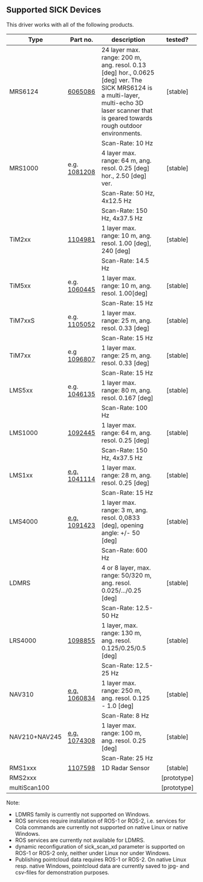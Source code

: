 ## Supported SICK Devices

This driver works with all of the following products.

| **Type**    |  **Part no.**   | **description**                                | **tested?**     |
|--------------------|------------------------------------------------------------------------------------------------------------------------------|------------------------------------------------|:---------------:|
| MRS6124            | [6065086](https://www.sick.com/de/en/detection-and-ranging-solutions/3d-lidar-sensors/mrs6000/c/g448151)                         | 24 layer max. range: 200 m, ang. resol. 0.13 [deg] hor., 0.0625 [deg] ver. The SICK MRS6124 is a multi-layer, multi-echo 3D laser scanner that is geared towards rough outdoor environments. | [stable]|
|                    |                                                             | Scan-Rate: 10 Hz                       |                 |
| MRS1000            | e.g. [1081208](https://www.sick.com/sg/en/detection-and-ranging-solutions/3d-lidar-sensors/mrs1000/mrs1104c-111011/p/p495044)         | 4 layer max. range: 64 m, ang. resol. 0.25 [deg] hor., 2.50 [deg] ver.                                         | [stable]|
|                    |                                                                                                                                  | Scan-Rate: 50 Hz, 4x12.5 Hz            |                 |
|                    |                                                                                                                                  | Scan-Rate: 150 Hz, 4x37.5 Hz   |                 |
| TiM2xx             | [1104981](https://www.sick.com/ag/en/detection-and-ranging-solutions/2d-lidar-sensors/tim2xx/tim240-2050300/p/p654443)           | 1 layer max. range: 10 m, ang. resol. 1.00 [deg], 240 [deg]| [stable]|
|                    |                                                                                                                                  | Scan-Rate: 14.5 Hz   |                 |
| TiM5xx             | e.g. [1060445](https://www.sick.com/de/en/detection-and-ranging-solutions/2d-lidar-sensors/tim5xx/tim551-2050001/p/p343045)                 | 1 layer max. range: 10 m, ang. resol. 1.00[deg] | [stable]|
|                    |                                                                                                                                  | Scan-Rate: 15 Hz   |                 |
| TiM7xxS            | e.g. [1105052](https://www.sick.com/de/de/mess-und-detektionsloesungen/2d-lidar-sensoren/tim7xx/tim771s-2174104/p/p660929)                  | 1 layer max. range: 25 m, ang. resol. 0.33 [deg]| [stable]|
|                    |                                                                                                                                  | Scan-Rate: 15 Hz   |                 |
| TiM7xx             | e.g [1096807](https://www.sick.com/de/de/mess-und-detektionsloesungen/2d-lidar-sensoren/tim7xx/tim781-2174101/p/p594148)                   | 1 layer max. range: 25 m, ang. resol. 0.33 [deg]| [stable]|
|                    |                                                                                                                                  | Scan-Rate: 15 Hz   |                 |
| LMS5xx             | e.g. [1046135](https://www.sick.com/de/en/detection-and-ranging-solutions/2d-lidar-sensors/lms5xx/c/g179651)     | 1 layer max. range: 80 m, ang. resol. 0.167 [deg]| [stable]|
|                    |                                                                                                                                  | Scan-Rate: 100 Hz   |                 |
| LMS1000            | [1092445](https://www.sick.com/ag/en/detection-and-ranging-solutions/2d-lidar-sensors/lms1000/c/g387151)                         | 1 layer max. range: 64 m, ang. resol. 0.25 [deg] |  [stable]|
|                    |                                                                                                                                  | Scan-Rate: 150 Hz, 4x37.5 Hz   |
| LMS1xx      | [e.g. 1041114](https://www.sick.com/de/en/detection-and-ranging-solutions/2d-lidar-sensors/lms1xx/c/g91901) | 1 layer max. range: 28 m, ang. resol. 0.25 [deg]| [stable]|
|                    |                                                                                                                                  | Scan-Rate: 15 Hz   |                 |
| LMS4000     | [e.g. 1091423](https://www.sick.com/de/de/mess-und-detektionsloesungen/2d-lidar-sensoren/lms4000/lms4111r-13000/p/p578044?ff_data) | 1 layer max. range: 3 m, ang. resol. 0,0833 [deg], opening angle: +/- 50 [deg] | [stable]|
|                    |                                                                                                                                  | Scan-Rate: 600 Hz   |                 |
| LDMRS |   | 4 or 8 layer, max. range: 50/320 m, ang. resol. 0.025/.../0.25 [deg] | [stable]|
|       |   | Scan-Rate: 12.5-50 Hz | |
| LRS4000 | [1098855](https://www.sick.com/no/en/detection-and-ranging-solutions/2d-lidar-sensors/lrs4000/c/g555594)  | 1 layer, max. range: 130 m, ang. resol. 0.125/0.25/0.5 [deg]  | [stable]|
|       |   | Scan-Rate: 12.5-25 Hz | |
| NAV310     | [e.g. 1060834](https://www.sick.com/de/de/mess-und-detektionsloesungen/2d-lidar-sensoren/nav3xx/nav310-3211/p/p349345) | 1 layer max. range: 250 m, ang. resol. 0.125 - 1.0 [deg] | [stable]|
|                    |                                                                                                                                  | Scan-Rate: 8 Hz   |                 |
| NAV210+NAV245      | [e.g.    1074308](https://www.sick.com/de/de/mess-und-detektionsloesungen/2d-lidar-sensoren/nav2xx/c/g356151) | 1 layer max. range: 100 m, ang. resol. 0.25 [deg]| [stable]|
|                    |                                                                                                                                  | Scan-Rate: 25 Hz   |                 |
| RMS1xxx            | [1107598](https://www.sick.com/de/en/detection-and-ranging-solutions/radar-sensors/rms1000/rms1731c-636111/p/p660833)| 1D Radar Sensor | [stable]|
| RMS2xxx            | |  | [prototype]|
| multiScan100 |  |  | [prototype]|

Note:
* LDMRS family is currently not supported on Windows.
* ROS services require installation of ROS-1 or ROS-2, i.e. services for Cola commands are currently not supported on native Linux or native Windows.
* ROS services are currently not available for LDMRS.
* dynamic reconfiguration of sick_scan_xd parameter is supported on ROS-1 or ROS-2 only, neither under Linux nor under Windows.
* Publishing pointcloud data requires ROS-1 or ROS-2. On native Linux resp. native Windows, pointcloud data are currently saved to jpg- and csv-files for demonstration purposes.
